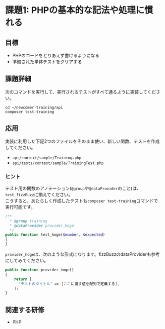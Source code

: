 # 課題1: PHPの基本的な記法や処理に慣れる

## 目標

- PHPのコードをとりあえず書けるようになる
- 準備された単体テストをクリアする

## 課題詳細

次のコマンドを実行して、実行されるテストがすべて通るように実装してください。

```shell
cd ~/newcomer-training/api
composer test-training
```

## 応用

実装に利用した下記2つのファイルをそのまま使い、新しい関数、テストを作成してください。

- `api/context/sample/Training.php`
- `api/tests/context/sample/TrainingTest.php`

### ヒント

テスト用の関数のアノテーション(`@group`や`@dataProvider`のこと)は、`test_fizzBuzz`に揃えてください。  
こうすると、あたらしく作成したテストも`composer test-training`コマンドで実行可能です。

```php
/**
  * @group training
  * @dataProvider provider_hoge
  */
public function test_hoge($number, $expected)
{
}
```

`provider_hoge`は、次のような形式になります。fizzBuzzのdataProviderも参考にしてみてください。

```php
public function provider_hoge()
{
    return [
      "テストのタイトル" => [ここに渡す値を配列で定義する],
    ];
}
```

## 関連する研修

- PHP